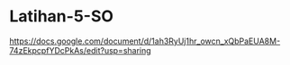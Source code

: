 # Latihan-5-SO
https://docs.google.com/document/d/1ah3RyUj1hr_owcn_xQbPaEUA8M-74zEkpcpfYDcPkAs/edit?usp=sharing

